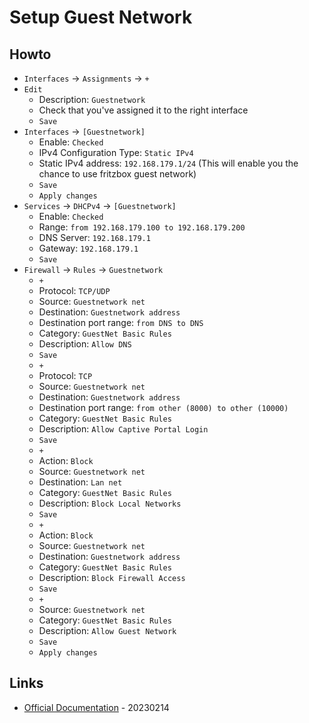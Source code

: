 # Setup Guest Network

## Howto

* `Interfaces` -> `Assignments` -> `+`
* `Edit`
  * Description: `Guestnetwork`
  * Check that you've assigned it to the right interface
  * `Save`
* `Interfaces` -> `[Guestnetwork]`
  * Enable: `Checked`
  * IPv4 Configuration Type: `Static IPv4`
  * Static IPv4 address: `192.168.179.1/24` (This will enable you the chance to use fritzbox guest network)
  * `Save`
  * `Apply changes`
* `Services` -> `DHCPv4` -> `[Guestnetwork]`
  * Enable: `Checked`
  * Range: `from 192.168.179.100 to 192.168.179.200`
  * DNS Server: `192.168.179.1`
  * Gateway: `192.168.179.1`
  * `Save`
* `Firewall` -> `Rules` -> `Guestnetwork`
  * `+`
  * Protocol: `TCP/UDP`
  * Source: `Guestnetwork net`
  * Destination: `Guestnetwork address`
  * Destination port range: `from DNS to DNS`
  * Category: `GuestNet Basic Rules`
  * Description: `Allow DNS`
  * `Save`
  * `+`
  * Protocol: `TCP`
  * Source: `Guestnetwork net`
  * Destination: `Guestnetwork address`
  * Destination port range: `from other (8000) to other (10000)`
  * Category: `GuestNet Basic Rules`
  * Description: `Allow Captive Portal Login`
  * `Save`
  * `+`
  * Action: `Block`
  * Source: `Guestnetwork net`
  * Destination: `Lan net`
  * Category: `GuestNet Basic Rules`
  * Description: `Block Local Networks`
  * `Save`
  * `+`
  * Action: `Block`
  * Source: `Guestnetwork net`
  * Destination: `Guestnetwork address`
  * Category: `GuestNet Basic Rules`
  * Description: `Block Firewall Access`
  * `Save`
  * `+`
  * Source: `Guestnetwork net`
  * Category: `GuestNet Basic Rules`
  * Description: `Allow Guest Network`
  * `Save`
  * `Apply changes`

## Links

* [Official Documentation](https://docs.opnsense.org/manual/how-tos/guestnet.html) - 20230214

